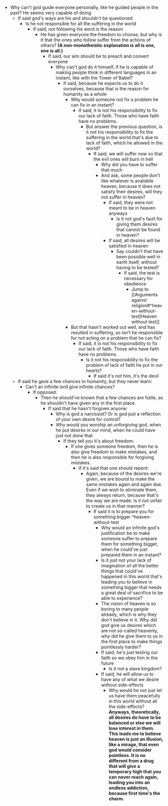 - Why can't god guide everyone personally, like he guided people in the past? He seems very capable of doing  
	- If said god's ways are his and shouldn't be questioned
		- Is he not responsible for all the suffering in the world
			- If said, not following his word is the reason
				- He has given everyone the freedom to choose, but why is it that the ones who follow suffer from the actions of others? **(A non-monotheistic explanation is all is one, one is all.)**
					- If said, our aim should be to preach and convert everyone
						- Why can't god do it himself, if he is capable of making people think in different languages in an instant, like with the Tower of Babel?
							- If said, because he expects us to do it ourselves, because that is the reason for humanity as a whole
								- Why would someone not fix a problem he can fix in an instant?
									- If said, it is not his responsibility to fix our lack of faith. Those who have faith have no problems.
										- But answer the previous question, is it not his responsibility to fix the suffering in the world that's due to lack of faith, which he allowed in the world?
											- If said, we will suffer now so that the evil ones will burn in hell
												- Why did you have to suffer that much
												- And ask, some people don't like whatever is available heaven, because it does not satisfy their desires, will they not suffer in heaven?
													- If said, they were not meant to be in heaven anyways
														- Is it not god's fault for giving them desires that cannot be found in heaven?
													- If said, all desires will be satisfied in heaven
														- Say couldn't that have been possible well in earth itself, without having to be tested?
															- If said, the test is necessary for obedience
																- Jump to [[Arguments against religion#^heaven-without-test|Heaven without test]]
								- But that hasn't worked out well, and has resulted in suffering, so isn't he responsible for not acting on a problem that he can fix?
									- If said, it is not his responsibility to fix our lack of faith. Those who have faith have no problems.
										- Is it not his responsibility to fix the problem of lack of faith he put in our hearts?
											- If said it's not him, it's the devil
	- If said he gave a few chances to humanity, but they never learn:
		- Can't an infinite lord give infinite chances?
			- If opposed:
				- Then he should've known that a few chances are futile, so he shouldn't have given any in the first place.
					- If said that he hasn't forgiven anyone:
						- Why is god a narcissist? Or is god just a reflection of your own desire for control?
						- Why would you worship an unforgiving god, when he put desires in our mind, when he could have just not done that
							- If they tell you it's about freedom:
								- If one gives someone freedom, then he is also give freedom to make mistakes, and then he is also responsible for forgiving mistakes.
									- If it's said that one should repent:
										- Again, because of the desires we're given, we are bound to make the same mistakes again and again due. Even if we wish to eliminate them, they always return, because that's the way we are made. Is it not unfair to create us in that manner?
											- If said it is to prepare you for something bigger ^heaven-without-test
												- Why would an infinite god's justification be to make someone suffer to prepare them for something bigger, when he could've just prepared them in an instant?
												- Is it just not your lack of imagination of all the better things that could've happened in this world that's leading you to believe in something bigger that needs a great deal of sacrifice to be able to experience?
												- The vision of heaven is so boring to many people already, which is why they don't believe in it. Why did god give us desires which are not so-called heavenly, why did he give them to us in the first place to make things pointlessly harder?
												- If said, he's just testing our faith so we obey him in the future
													- Is it not a slave kingdom?
												- If said, he will allow us to have any of what we desire without side-effects
													- Why would he not just let us have them peacefully in this world without all the side-effects? **Anyways, theoretically, all desires do have to be balanced or else we will lose interest in them. This leads me to believe heaven is just an illusion, like a mirage, that even god would consider pointless. It is no different from a drug that will give a temporary high that you can never reach again, leading you into an endless addiction, because first time's the charm.**